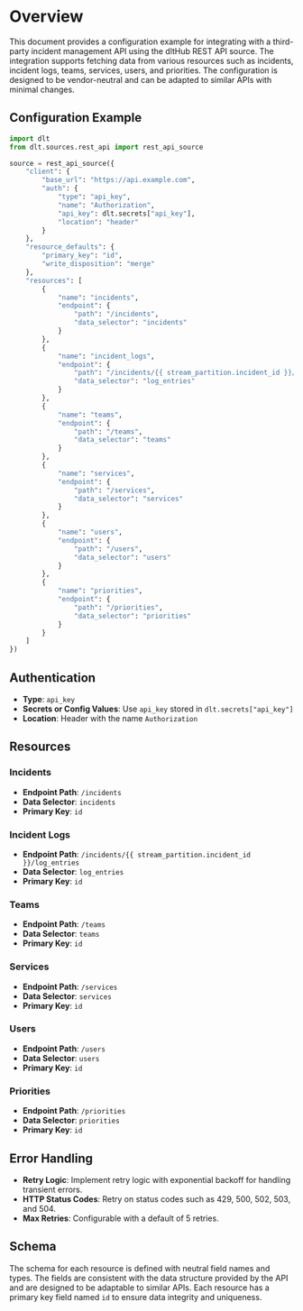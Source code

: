 # Overview

This document provides a configuration example for integrating with a third-party incident management API using the dltHub REST API source. The integration supports fetching data from various resources such as incidents, incident logs, teams, services, users, and priorities. The configuration is designed to be vendor-neutral and can be adapted to similar APIs with minimal changes.

## Configuration Example

```python
import dlt
from dlt.sources.rest_api import rest_api_source

source = rest_api_source({
    "client": {
        "base_url": "https://api.example.com",
        "auth": {
            "type": "api_key",
            "name": "Authorization",
            "api_key": dlt.secrets["api_key"],
            "location": "header"
        }
    },
    "resource_defaults": {
        "primary_key": "id",
        "write_disposition": "merge"
    },
    "resources": [
        {
            "name": "incidents",
            "endpoint": {
                "path": "/incidents",
                "data_selector": "incidents"
            }
        },
        {
            "name": "incident_logs",
            "endpoint": {
                "path": "/incidents/{{ stream_partition.incident_id }}/log_entries",
                "data_selector": "log_entries"
            }
        },
        {
            "name": "teams",
            "endpoint": {
                "path": "/teams",
                "data_selector": "teams"
            }
        },
        {
            "name": "services",
            "endpoint": {
                "path": "/services",
                "data_selector": "services"
            }
        },
        {
            "name": "users",
            "endpoint": {
                "path": "/users",
                "data_selector": "users"
            }
        },
        {
            "name": "priorities",
            "endpoint": {
                "path": "/priorities",
                "data_selector": "priorities"
            }
        }
    ]
})
```

## Authentication

- **Type**: `api_key`
- **Secrets or Config Values**: Use `api_key` stored in `dlt.secrets["api_key"]`
- **Location**: Header with the name `Authorization`

## Resources

### Incidents
- **Endpoint Path**: `/incidents`
- **Data Selector**: `incidents`
- **Primary Key**: `id`

### Incident Logs
- **Endpoint Path**: `/incidents/{{ stream_partition.incident_id }}/log_entries`
- **Data Selector**: `log_entries`
- **Primary Key**: `id`

### Teams
- **Endpoint Path**: `/teams`
- **Data Selector**: `teams`
- **Primary Key**: `id`

### Services
- **Endpoint Path**: `/services`
- **Data Selector**: `services`
- **Primary Key**: `id`

### Users
- **Endpoint Path**: `/users`
- **Data Selector**: `users`
- **Primary Key**: `id`

### Priorities
- **Endpoint Path**: `/priorities`
- **Data Selector**: `priorities`
- **Primary Key**: `id`

## Error Handling

- **Retry Logic**: Implement retry logic with exponential backoff for handling transient errors.
- **HTTP Status Codes**: Retry on status codes such as 429, 500, 502, 503, and 504.
- **Max Retries**: Configurable with a default of 5 retries.

## Schema

The schema for each resource is defined with neutral field names and types. The fields are consistent with the data structure provided by the API and are designed to be adaptable to similar APIs. Each resource has a primary key field named `id` to ensure data integrity and uniqueness.